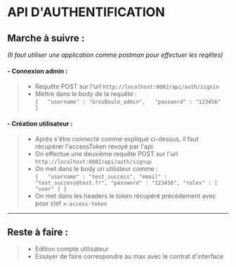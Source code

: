 # API D'AUTHENTIFICATION

## Marche à suivre :
*(Il faut utiliser une application comme postman pour effectuer les reqêtes)*

#### - Connexion admin :
>- Requête POST sur l'url `http://localhost:8082/api/auth/signin`
>- Mettre dans le body de la requête :  
>`{  
    "username" : "GrosBoule_admin",  
    "password" : "123456"  
}`

#### - Création utilisateur :
>- Après s'être connecté comme expliqué ci-dessus, il faut récupérer l'accessToken revoyé par l'api.
>- On effectue une deuxième requête POST sur l'url `http://localhost:8082/api/auth/signup`
>- On met dans le body un utilisteur comme :  
>`
{  
  "username" : "test_success",
    "email" : "test_success@test.fr",
    "password" : "123456",
    "roles" : [
        "user"
    ]
}  
`
>- On met dans les headers le token récupéré précédement avec pour clef `x-access-token`


-----------------

## Reste à faire :

>- Edition compte utilisateur
>- Essayer de faire correspondre au max avec le contrat d'interface

